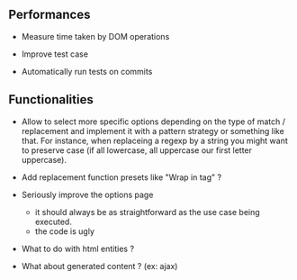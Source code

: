 ## Performances

- Measure time taken by DOM operations

- Improve test case

- Automatically run tests on commits


## Functionalities

- Allow to select more specific options depending on the type of match / replacement and implement it with a pattern strategy or something like that. For instance, when replaceing a regexp by a string you might want to preserve case (if all lowercase, all uppercase our first letter uppercase).

- Add replacement function presets like "Wrap in tag" ?

- Seriously improve the options page
  - it should always be as straightforward as the use case being executed.
  - the code is ugly

- What to do with html entities ?

- What about generated content ? (ex: ajax)